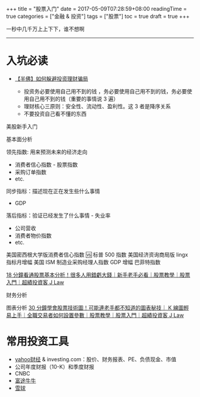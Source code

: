 +++
title = "股票入门"
date = 2017-05-09T07:28:59+08:00
readingTime = true
categories = ["金融 & 投资"]
tags = ["股票"]
toc = true
draft = true
+++

一秒中几千万上上下下，谁不想啊

<!--more-->

---

# 入坑必读

- [【半佛】如何躲避投资理财骗局](https://www.youtube.com/watch?v=SY1tx3HVdfQ)

  -   投资务必要使用自己用不到的钱 ，务必要使用自己用不到的钱，务必要使用自己用不到的钱（重要的事情说 3 遍）
  -   理财核心三原则：安全性、流动性、盈利性。这 3 者是降序关系
  -   不要投资自己看不懂的东西


美股新手入门

基本面分析

领先指数: 用来预测未来的经济走向  
 - 消费者信心指数 - 股票指数  
 - 采购订单指数  
 - etc.

同步指标：描述现在正在发生些什么事情  
 - GDP

落后指标：验证已经发生了什么事情 - 失业率  
 - 公司营收  
 - 消费者物价指数  
 - etc.

美国密西根大学版消费者信心指数 🆚 标普 500 指数
美国经济资询商局版 lingx 指标月增幅
美国 ISM 制造业采购经理人指数
GDP 增幅
巴菲特指数

[18 分鐘看通股票基本分析！很多人用錯虧大錢｜新手老手必看｜股票教學｜股票入門｜超績投資客 J Law](https://www.youtube.com/watch?v=efYTowQA414)

财务分析

图表分析
[30 分鐘學會股票技術圖！可能連老手都不知道的圖表秘技｜ K 線圖輕易上手｜全職交易者如何設置參數｜股票教學｜股票入門｜超績投資客 J Law](https://www.youtube.com/watch?v=EtGMlNU21Wc)

# 常用投资工具 

- [yahoo财经](https://hk.finance.yahoo.com/) & investing.com：股价、财务报表、PE、负债现金、市值  
- 公司年度财报（10-K）和季度财报 
- CNBC  
- [富途牛牛](https://www.futunn.com/?lang=zh-CN)
- [雪球](https://xueqiu.com/) 
